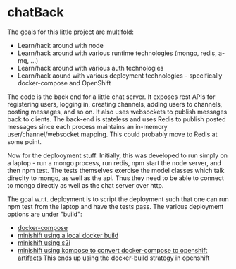 # chatBack

The goals for this little project are multifold:
* Learn/hack around with node
* Learn/hack around with various runtime technologies (mongo, redis, a-mq, ...)
* Learn/hack around with various auth technologies
* Learn/hack aound with various deployment technologies - specifically docker-compose and OpenShift

The code is the back end for a little chat server.  It exposes rest APIs for registering users, logging in, creating channels, adding users
to channels, posting messages, and so on.  It also uses websockets to publish messages back to clients.  The back-end is stateless and
uses Redis to publish posted messages since each process maintains an in-memory user/channel/websocket mapping.  This could probably move to
Redis at some point.

Now for the deplooyment stuff.  Initially, this was developed to run simply on a laptop - run a mongo process, run redis, npm start the node
server, and then npm test. The tests themselves exercise the model classes which talk direclty to mongo, as well as the api.  Thus they need
to be able to connect to mongo directly as well as the chat server over http.

The goal w.r.t. deployment is to script the deployment such that one can run npm test from the laptop and have the tests pass.  The various
deployment options are under "build":

* [docker-compose](./build/docker-compose/README.md)
* [minishift using a local docker build](./build/minishift/README.md)
* [minishift using s2i](./build/minishift-s2i/README.md)
* [minishift using kompose to convert docker-compose to openshift artifacts](./build/kompose/README.md)
  This ends up using the docker-build strategy in openshift

